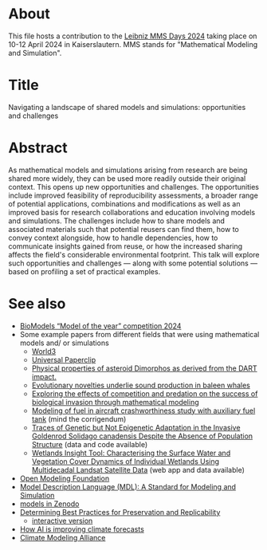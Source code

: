 # About

This file hosts a contribution to the [Leibniz MMS Days 2024](https://www.wias-berlin.de/workshops/MMSDays24/) taking place on 10-12 April 2024 in Kaiserslautern. MMS stands for "Mathematical Modeling and Simulation".

# Title

Navigating a landscape of shared models and simulations: opportunities and challenges

# Abstract

As mathematical models and simulations arising from research are being shared more widely, they can be used more readily outside their original context. This opens up new opportunities and challenges. The opportunities include improved feasibility of reproducibility assessments, a broader range of potential applications, combinations and modifications as well as an improved basis for research collaborations and education involving models and simulations. The challenges include how to share models and associated materials such that potential reusers can find them, how to convey context alongside, how to handle dependencies, how to communicate insights gained from reuse, or how the increased sharing affects the field's considerable environmental footprint. This talk will explore such opportunities and challenges &mdash; along with some potential solutions &mdash; based on profiling a set of practical examples.

# See also

* [BioModels “Model of the year” competition 2024](https://www.ebi.ac.uk/biomodels/competition/model-of-the-year-2024)
* Some example papers from different fields that were using mathematical models and/ or simulations
  * [World3](http://bit-player.org/extras/limits/)
  * [Universal Paperclip](https://en.wikipedia.org/wiki/Universal_Paperclips)
  * [Physical properties of asteroid Dimorphos as derived from the DART impact.](https://doi.org/10.1038/s41550-024-02200-3)
  * [Evolutionary novelties underlie sound production in baleen whales](https://doi.org/10.1038/s41586-024-07080-1)
  * [Exploring the effects of competition and predation on the success of biological invasion through mathematical modeling](https://doi.org/10.1038/s41598-024-53344-1)
  * [Modeling of fuel in aircraft crashworthiness study with auxiliary fuel tank](https://doi.org/10.1016/j.ijimpeng.2022.104449) (mind the corrigendum)
  * [Traces of Genetic but Not Epigenetic Adaptation in the Invasive Goldenrod Solidago canadensis Despite the Absence of Population Structure](https://doi.org/10.3389/fevo.2022.856453) (data and code available)
  * [Wetlands Insight Tool: Characterising the Surface Water and Vegetation Cover Dynamics of Individual Wetlands Using Multidecadal Landsat Satellite Data](https://doi.org/10.1007/s13157-023-01682-7) (web app and data available)
* [Open Modeling Foundation](https://openmodelingfoundation.org/)
* [Model Description Language (MDL): A Standard for Modeling and Simulation](https://doi.org/10.1002/psp4.12222)
* [models in Zenodo](https://zenodo.org/search?f=resource_type%3Amodel)
* [Determining Best Practices for Preservation and Replicability](https://modeldatarcn.github.io/)
  - [interactive version](https://zoidy.shinyapps.io/ModelDataRubric/)
* [How AI is improving climate forecasts](https://doi.org/10.1038/d41586-024-00780-8)
* [Climate Modeling Alliance](https://clima.caltech.edu/)
